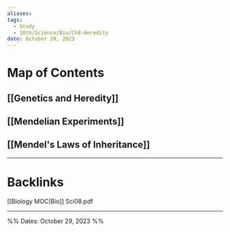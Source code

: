 ```yaml
---
aliases: 
tags:
  - Study
  - 10th/Science/Bio/Ch8-Heredity
date: October 29, 2023
---
```

# Map of Contents
## [[Genetics and Heredity]]
## [[Mendelian Experiments]]
## [[Mendel's Laws of Inheritance]]


---
# Backlinks
[[Biology MOC|Bio]]
Sci08.pdf

---

%%
Dates: October 29, 2023
%%